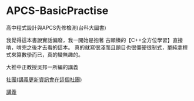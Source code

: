 # APCS-BasicPractise
高中程式設計與APCS先修檢測(台科大圖書)

我覺得這本書說實話偏廢，我一開始是抱著 古頤榛的【C++全方位學習】直接啃，啃完之後才去看的這本。
真的就寫很淺而且題目也很僵硬很制式，單純拿程式來算數學而已，真的蠻無趣的。

大推中正教授吳邦一所編的講義

[社團(講義更新資訊會在這個社團)](https://www.facebook.com/groups/359446638362710)

[講義](https://drive.google.com/drive/folders/10hZCMHH0YgsfguVZCHU7EYiG8qJE5f-m?fbclid=IwAR2W1ND99PGDfciHbwK4Qwl2OKeFtCzg2_I48EQuPJoKsQh1AEHT24bnjO8)
